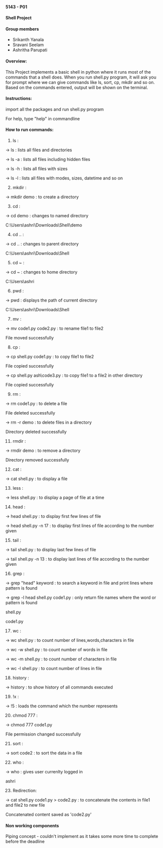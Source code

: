 #### 5143 - P01
#### Shell Project

#### Group members

- Srikanth Yanala
- Sravani Seelam
- Ashritha Parupati

#### Overview:
This Project implements a basic shell in python where it runs most of the commands that a shell does.
When you run shell.py program, it will ask you for prompt where we can give commands like ls, sort, cp, mkdir and so on.
Based on the commands entered, output will be shown on the terminal.

#### Instructions:

import all the packages and run shell.py program

For help, type "help" in commandline

#### How to run commands:

1. ls :

-> ls : lists all files and directories
   
-> ls -a : lists all files including hidden files
   
-> ls -h : lists all files with sizes
   
-> ls -l : lists all files with modes, sizes, datetime and so on

2. mkdir :

-> mkdir demo : to create a directory

3. cd :

-> cd demo : changes to named directory
   
   C:\Users\ashri\Downloads\Shell\demo
   
4. cd .. : 

-> cd .. : changes to parent directory

   C:\Users\ashri\Downloads\Shell
   
5. cd ~ :

-> cd ~ : changes to home directory

   C:\Users\ashri

6. pwd :

-> pwd : displays the path of current directory

   C:\Users\ashri\Downloads\Shell

7. mv :

-> mv code1.py code2.py : to rename file1 to file2

   File moved successfully

8. cp :

-> cp shell.py code1.py : to copy file1 to file2

   File copied successfully

-> cp shell.py ash\code3.py : to copy file1 to a file2 in other directory

   File copied successfully

9. rm :
    
-> rm code1.py : to delete a file

   File deleted successfully

-> rm -r demo : to delete files in a directory

   Directory deleted successfully

11. rmdir :

-> rmdir demo : to remove a directory

   Directory removed successfully

12. cat :

-> cat shell.py : to display a file

13. less :

-> less shell.py : to display a page of file at a time

14. head :

-> head shell.py : to display first few lines of file

-> head shell.py -n 17 : to display first lines of file according to the number given

15. tail :

-> tail shell.py : to display last few lines of file

-> tail shell.py -n 13 : to display last lines of file according to the number given

16. grep :

-> grep "head" keyword : to search a keyword in file and print lines where pattern is found

-> grep -l head shell.py code1.py : only return file names where the word or pattern is found

   shell.py

   code1.py

17. wc :

-> wc shell.py : to count number of lines,words,characters in file

-> wc -w shell.py : to count number of words in file

-> wc -m shell.py : to count number of characters in file

-> wc -l shell.py : to count number of lines in file

18. history :

-> history : to show history of all commands executed

19. !x :

-> !5 : loads the command which the number represents

20. chmod 777 :

-> chmod 777 code1.py

   File permission changed successfully

21. sort :

-> sort code2 : to sort the data in a file

22. who :

-> who : gives user currenlty logged in

   ashri

23. Redirection:

-> cat shell.py code1.py > code2.py : to concatenate the contents in file1 and file2 to new file

   Concatenated content saved as 'code2.py'

#### Non working components

Piping concept - couldn't implement as it takes some more time to complete before the deadline

  


